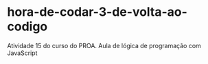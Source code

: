 # hora-de-codar-3-de-volta-ao-codigo
Atividade 15 do curso do PROA. Aula de lógica de programação com JavaScript
